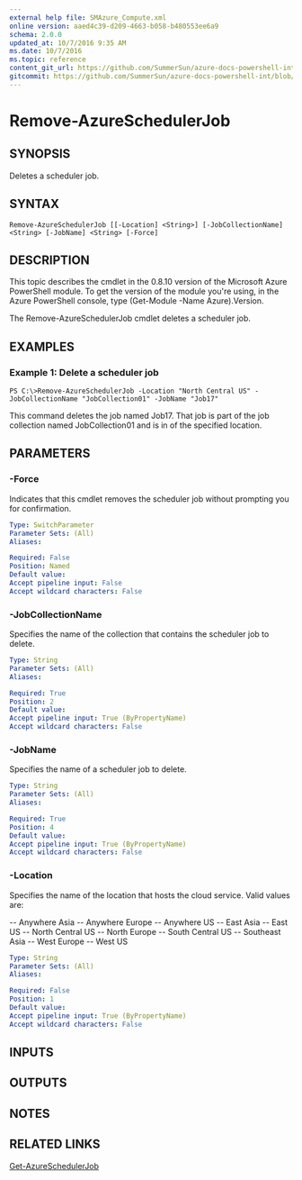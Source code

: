 ```yaml
---
external help file: SMAzure_Compute.xml
online version: aaed4c39-d209-4663-b058-b480553ee6a9
schema: 2.0.0
updated_at: 10/7/2016 9:35 AM
ms.date: 10/7/2016
ms.topic: reference
content_git_url: https://github.com/SummerSun/azure-docs-powershell-int/blob/master/azureps-cmdlets-docs/Service%20Management/v0.9.8/Azure.Compute/Remove-AzureSchedulerJob.md
gitcommit: https://github.com/SummerSun/azure-docs-powershell-int/blob/3c5913303624ba7a7970d6758aac68ea04359cee/azureps-cmdlets-docs/Service%20Management/v0.9.8/Azure.Compute/Remove-AzureSchedulerJob.md
---
```


# Remove-AzureSchedulerJob
## SYNOPSIS
Deletes a scheduler job.

## SYNTAX

```
Remove-AzureSchedulerJob [[-Location] <String>] [-JobCollectionName] <String> [-JobName] <String> [-Force]
```

## DESCRIPTION
This topic describes the cmdlet in the 0.8.10 version of the Microsoft Azure PowerShell module.
To get the version of the module you're using, in the Azure PowerShell console, type (Get-Module -Name Azure).Version.

The Remove-AzureSchedulerJob cmdlet deletes a scheduler job.

## EXAMPLES

### Example 1: Delete a scheduler job
```
PS C:\>Remove-AzureSchedulerJob -Location "North Central US" -JobCollectionName "JobCollection01" -JobName "Job17"
```

This command deletes the job named Job17.
That job is part of the job collection named JobCollection01 and is in of the specified location.

## PARAMETERS

### -Force
Indicates that this cmdlet removes the scheduler job without prompting you for confirmation.

```yaml
Type: SwitchParameter
Parameter Sets: (All)
Aliases: 

Required: False
Position: Named
Default value: 
Accept pipeline input: False
Accept wildcard characters: False
```

### -JobCollectionName
Specifies the name of the collection that contains the scheduler job to delete.

```yaml
Type: String
Parameter Sets: (All)
Aliases: 

Required: True
Position: 2
Default value: 
Accept pipeline input: True (ByPropertyName)
Accept wildcard characters: False
```

### -JobName
Specifies the name of a scheduler job to delete.

```yaml
Type: String
Parameter Sets: (All)
Aliases: 

Required: True
Position: 4
Default value: 
Accept pipeline input: True (ByPropertyName)
Accept wildcard characters: False
```

### -Location
Specifies the name of the location that hosts the cloud service.
Valid values are: 

-- Anywhere Asia
-- Anywhere Europe
-- Anywhere US
-- East Asia
-- East US
-- North Central US
-- North Europe
-- South Central US
-- Southeast Asia
-- West Europe
-- West US

```yaml
Type: String
Parameter Sets: (All)
Aliases: 

Required: False
Position: 1
Default value: 
Accept pipeline input: True (ByPropertyName)
Accept wildcard characters: False
```

## INPUTS

## OUTPUTS

## NOTES

## RELATED LINKS

[Get-AzureSchedulerJob](aaed4c39-d209-4663-b058-b480553ee6a9)

